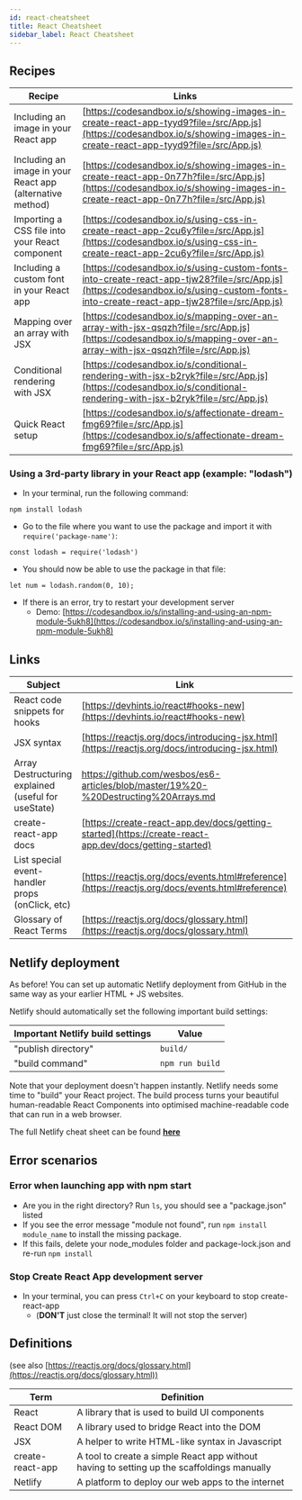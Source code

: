 ```yaml
---
id: react-cheatsheet
title: React Cheatsheet
sidebar_label: React Cheatsheet
---
```


## Recipes

| **Recipe**                                                | **Links**                                                                                                                                                                            |
| --------------------------------------------------------- | ------------------------------------------------------------------------------------------------------------------------------------------------------------------------------------ |
| Including an image in your React app                      | [https://codesandbox.io/s/showing-images-in-create-react-app-tyyd9?file=/src/App.js](https://codesandbox.io/s/showing-images-in-create-react-app-tyyd9?file=/src/App.js)             |
| Including an image in your React app (alternative method) | [https://codesandbox.io/s/showing-images-in-create-react-app-0n77h?file=/src/App.js](https://codesandbox.io/s/showing-images-in-create-react-app-0n77h?file=/src/App.js)             |
| Importing a CSS file into your React component            | [https://codesandbox.io/s/using-css-in-create-react-app-2cu6y?file=/src/App.js](https://codesandbox.io/s/using-css-in-create-react-app-2cu6y?file=/src/App.js)                       |
| Including a custom font in your React app                 | [https://codesandbox.io/s/using-custom-fonts-into-create-react-app-tjw28?file=/src/App.js](https://codesandbox.io/s/using-custom-fonts-into-create-react-app-tjw28?file=/src/App.js) |
| Mapping over an array with JSX                            | [https://codesandbox.io/s/mapping-over-an-array-with-jsx-qsqzh?file=/src/App.js](https://codesandbox.io/s/mapping-over-an-array-with-jsx-qsqzh?file=/src/App.js)                     |
| Conditional rendering with JSX                            | [https://codesandbox.io/s/conditional-rendering-with-jsx-b2ryk?file=/src/App.js](https://codesandbox.io/s/conditional-rendering-with-jsx-b2ryk?file=/src/App.js)                     |
| Quick React setup                                         | [https://codesandbox.io/s/affectionate-dream-fmg69?file=/src/App.js](https://codesandbox.io/s/affectionate-dream-fmg69?file=/src/App.js)                                             |

### Using a 3rd-party library in your React app (example: "lodash")

- In your terminal, run the following command:<br />
```
npm install lodash
```
- Go to the file where you want to use the package and import it with `require('package-name')`:<br />
```
const lodash = require('lodash')
```
- You should now be able to use the package in that file: <br />
```
let num = lodash.random(0, 10);
```
- If there is an error, try to restart your development server
  - Demo: [https://codesandbox.io/s/installing-and-using-an-npm-module-5ukh8](https://codesandbox.io/s/installing-and-using-an-npm-module-5ukh8)

## Links

| **Subject**                                         | **Link**                                                                                               |
| --------------------------------------------------- | ------------------------------------------------------------------------------------------------------ |
| React code snippets for hooks                       | [https://devhints.io/react#hooks-new](https://devhints.io/react#hooks-new)                             |
| JSX syntax                                          | [https://reactjs.org/docs/introducing-jsx.html](https://reactjs.org/docs/introducing-jsx.html)         |
| Array Destructuring explained (useful for useState) | https://github.com/wesbos/es6-articles/blob/master/19%20-%20Destructing%20Arrays.md                    |
| create-react-app docs                               | [https://create-react-app.dev/docs/getting-started](https://create-react-app.dev/docs/getting-started) |
| List special event-handler props (onClick, etc)     | [https://reactjs.org/docs/events.html#reference](https://reactjs.org/docs/events.html#reference)       |
| Glossary of React Terms                             | [https://reactjs.org/docs/glossary.html](https://reactjs.org/docs/glossary.html)                       |

## Netlify deployment

As before! You can set up automatic Netlify deployment from GitHub in the same way as your earlier HTML + JS websites.

Netlify should automatically set the following important build settings:

| **Important Netlify build settings** | **Value**       |
| ------------------------------------ | --------------- |
| "publish directory"                  | `build/`        |
| "build command"                      | `npm run build` |

Note that your deployment doesn't happen instantly. Netlify needs some time to "build" your React project. The build process turns your beautiful human-readable React Components into optimised machine-readable code that can run in a web browser. 

The full Netlify cheat sheet can be found [**here**](/workshops/deployment/index.md)

## Error scenarios

### Error when launching app with npm start

- Are you in the right directory? Run `ls`, you should see a "package.json" listed
- If you see the error message "module not found", run `npm install module_name` to install the missing package.
- If this fails, delete your node_modules folder and package-lock.json and re-run `npm install`

### Stop Create React App development server

- In your terminal, you can press `Ctrl+C` on your keyboard to stop create-react-app
  - (**DON'T** just close the terminal! It will not stop the server)

## Definitions

(see also [https://reactjs.org/docs/glossary.html](https://reactjs.org/docs/glossary.html))

| **Term**         | **Definition**                                                                             |
| ---------------- | ------------------------------------------------------------------------------------------ |
| React            | A library that is used to build UI components                                              |
| React DOM        | A library used to bridge React into the DOM                                                |
| JSX              | A helper to write HTML-like syntax in Javascript                                           |
| create-react-app | A tool to create a simple React app without having to setting up the scaffoldings manually |
| Netlify          | A platform to deploy our web apps to the internet                                          |
